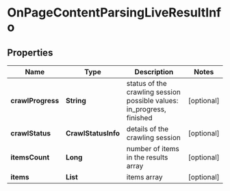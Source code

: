 # OnPageContentParsingLiveResultInfo


## Properties

| Name | Type | Description | Notes |
|------------ | ------------- | ------------- | -------------|
**crawlProgress** | **String** | status of the crawling session<br>possible values: in_progress, finished |[optional]|
**crawlStatus** | **CrawlStatusInfo** | details of the crawling session |[optional]|
**itemsCount** | **Long** | number of items in the results array |[optional]|
**items** | **List<ContentParsingElement>** | items array |[optional]|